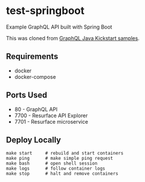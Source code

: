 # test-springboot
Example GraphQL API built with Spring Boot

This was cloned from [GraphQL Java Kickstart samples](https://github.com/graphql-java-kickstart/samples).

## Requirements

* docker
* docker-compose

## Ports Used


* 80 - GraphQL API
* 7700 - Resurface API Explorer
* 7701 - Resurface microservice

## Deploy Locally

```
make start     # rebuild and start containers
make ping      # make simple ping request
make bash      # open shell session
make logs      # follow container logs
make stop      # halt and remove containers
```
